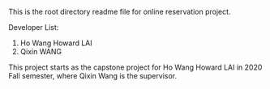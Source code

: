 This is the root directory readme file for online reservation project.

Developer List:
1. Ho Wang Howard LAI
2. Qixin WANG

This project starts as the capstone project for Ho Wang Howard LAI in 2020 Fall semester,
where Qixin Wang is the supervisor. 

